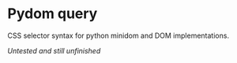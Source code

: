 # Pydom query

CSS selector syntax for python minidom and DOM implementations.

*Untested and still unfinished*
